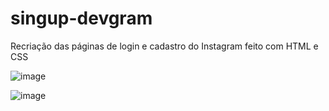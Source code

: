 # singup-devgram
Recriação das páginas de login e cadastro do Instagram feito com HTML e CSS

![image](https://github.com/MariaJuliaAS/singup-idevgram/assets/145461566/0a6a8a5c-e5bd-49f0-8f2c-996e70931a71)

![image](https://github.com/MariaJuliaAS/singup-idevgram/assets/145461566/a775c4dc-3a80-4f0a-ab9c-01aa7f3abca2)


